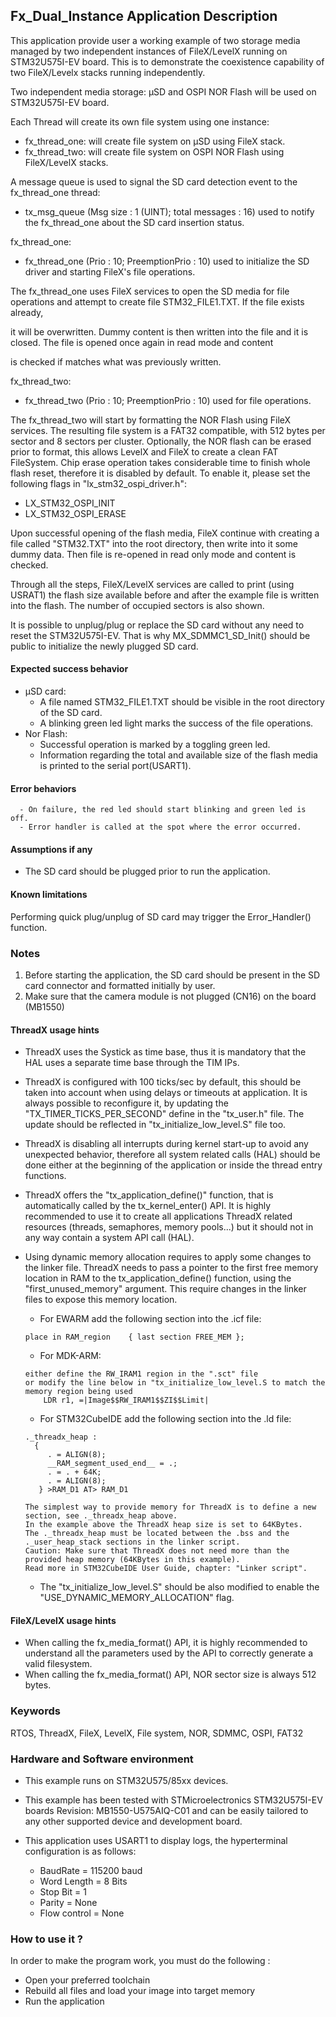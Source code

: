 
##  <b>Fx_Dual_Instance Application Description</b>

This application provide user a working example of two storage media managed by two independent instances of FileX/LevelX running on STM32U575I-EV board. 
This is to demonstrate the coexistence capability of two FileX/Levelx stacks running independently.

Two independent media storage: µSD and OSPI NOR Flash will be used on STM32U575I-EV board.

Each Thread will create its own file system using one instance:

  - fx_thread_one: will create file system on µSD using FileX stack.
  - fx_thread_two: will create file system on OSPI NOR Flash using FileX/LevelX stacks.

A message queue is used to signal the SD card detection event to the fx_thread_one thread:

  - tx_msg_queue (Msg size : 1 (UINT); total messages : 16) used to notify the fx_thread_one about the SD card insertion status.

fx_thread_one:
  
  - fx_thread_one (Prio : 10; PreemptionPrio : 10) used to initialize the SD driver and starting FileX's file operations.

The fx_thread_one uses FileX services to open the SD media for file operations and attempt to create file STM32_FILE1.TXT. If the file exists already, 

it will be overwritten. Dummy content is then written into the file and it is closed. The file is opened once again in read mode and content 

is checked if matches what was previously written.

fx_thread_two:

  - fx_thread_two (Prio : 10; PreemptionPrio : 10) used for file operations.

The fx_thread_two will start by formatting the NOR Flash using FileX services. The resulting file system is a FAT32 compatible, with 512 bytes per sector and 8 sectors per cluster.
Optionally, the NOR flash can be erased prior to format, this allows LevelX and FileX to create a clean FAT FileSystem. Chip erase operation takes considerable time to finish whole flash reset, therefore it is disabled by default. 
To enable it, please set the following flags in "lx_stm32_ospi_driver.h":

  - LX_STM32_OSPI_INIT
  - LX_STM32_OSPI_ERASE

Upon successful opening of the flash media, FileX continue with creating a file called "STM32.TXT" into the root directory, then write into it some dummy data. Then file is re-opened in read only mode and content is checked.

Through all the steps, FileX/LevelX services are called to print (using USRAT1) the flash size available before and after the example file is written into the flash. The number of occupied sectors is also shown.

It is possible to unplug/plug or replace the SD card without any need to reset the STM32U575I-EV.
That is why MX_SDMMC1_SD_Init() should be public to initialize the newly plugged SD card.

#### <b>Expected success behavior</b>

- µSD card:
  - A file named STM32_FILE1.TXT should be visible in the root directory of the SD card.
  - A blinking green led light marks the success of the file operations.
- Nor Flash:	  
  - Successful operation is marked by a toggling green led.
  - Information regarding the total and available size of the flash media is printed to the serial port(USART1).

#### <b> Error behaviors</b>

      - On failure, the red led should start blinking and green led is off.
      - Error handler is called at the spot where the error occurred.
	  

#### <b>Assumptions if any</b>
- The SD card should be plugged prior to run the application.

#### <b>Known limitations</b>

Performing quick plug/unplug of SD card may trigger the Error_Handler() function.

### <b>Notes</b>

1. Before starting the application, the SD card should be present in the SD card connector and formatted initially by user.
2. Make sure that the camera module is not plugged (CN16) on the board (MB1550)

#### <b>ThreadX usage hints</b>

 - ThreadX uses the Systick as time base, thus it is mandatory that the HAL uses a separate time base through the TIM IPs.
 - ThreadX is configured with 100 ticks/sec by default, this should be taken into account when using delays or timeouts at application. It is always possible to reconfigure it, by updating the "TX_TIMER_TICKS_PER_SECOND" define in the "tx_user.h" file. The update should be reflected in "tx_initialize_low_level.S" file too.
 - ThreadX is disabling all interrupts during kernel start-up to avoid any unexpected behavior, therefore all system related calls (HAL) should be done either at the beginning of the application or inside the thread entry functions.
 - ThreadX offers the "tx_application_define()" function, that is automatically called by the tx_kernel_enter() API.
   It is highly recommended to use it to create all applications ThreadX related resources (threads, semaphores, memory pools...)  but it should not in any way contain a system API call (HAL).
 - Using dynamic memory allocation requires to apply some changes to the linker file.
   ThreadX needs to pass a pointer to the first free memory location in RAM to the tx_application_define() function,
   using the "first_unused_memory" argument.
   This require changes in the linker files to expose this memory location.
    + For EWARM add the following section into the .icf file:
     ```
	 place in RAM_region    { last section FREE_MEM };
	 ```
    + For MDK-ARM:
	```
    either define the RW_IRAM1 region in the ".sct" file
    or modify the line below in "tx_initialize_low_level.S to match the memory region being used
        LDR r1, =|Image$$RW_IRAM1$$ZI$$Limit|
	```
    + For STM32CubeIDE add the following section into the .ld file:
	``` 
    ._threadx_heap :
      {
         . = ALIGN(8);
         __RAM_segment_used_end__ = .;
         . = . + 64K;
         . = ALIGN(8);
       } >RAM_D1 AT> RAM_D1
	``` 
	
       The simplest way to provide memory for ThreadX is to define a new section, see ._threadx_heap above.
       In the example above the ThreadX heap size is set to 64KBytes.
       The ._threadx_heap must be located between the .bss and the ._user_heap_stack sections in the linker script.	 
       Caution: Make sure that ThreadX does not need more than the provided heap memory (64KBytes in this example).	 
       Read more in STM32CubeIDE User Guide, chapter: "Linker script".
	  
    + The "tx_initialize_low_level.S" should be also modified to enable the "USE_DYNAMIC_MEMORY_ALLOCATION" flag.
               
               
#### <b>FileX/LevelX usage hints</b>

- When calling the fx_media_format() API, it is highly recommended to understand all the parameters used by the API to correctly generate a valid filesystem.
- When calling the fx_media_format() API, NOR sector size is always 512 bytes.


### <b>Keywords</b>

RTOS, ThreadX, FileX, LevelX, File system, NOR, SDMMC, OSPI, FAT32

### <b>Hardware and Software environment</b>

  - This example runs on STM32U575/85xx devices.
  - This example has been tested with STMicroelectronics STM32U575I-EV  boards Revision: MB1550-U575AIQ-C01
    and can be easily tailored to any other supported device and development board.

  - This application uses USART1 to display logs, the hyperterminal configuration is as follows:
      - BaudRate = 115200 baud
      - Word Length = 8 Bits
      - Stop Bit = 1
      - Parity = None
      - Flow control = None

### <b>How to use it ?</b>

In order to make the program work, you must do the following :

  - Open your preferred toolchain
  - Rebuild all files and load your image into target memory
  - Run the application